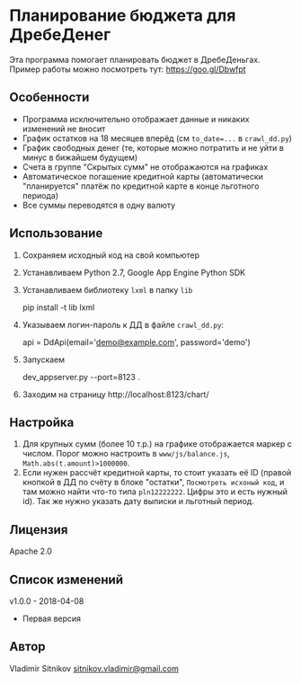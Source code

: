 Планирование бюджета для ДребеДенег
===================================

Эта программа помогает планировать бюджет в ДребеДеньгах.
Пример работы можно посмотреть тут: https://goo.gl/Dbwfpt


Особенности
-----------

* Программа исключительно отображает данные и никаких изменений не вносит
* График остатков на 18 месяцев вперёд (см `to_date=...` в `crawl_dd.py`)
* График свободных денег (те, которые можно потратить и не уйти в минус в бижайшем будущем)
* Счета в группе "Скрытых сумм" не отображаются на графиках
* Автоматическое погашение кредитной карты (автоматически "планируется" платёж по кредитной карте в конце льготного периода)
* Все суммы переводятся в одну валюту

Использование
-------------

1. Сохраняем исходный код на свой компьютер

1. Устанавливаем Python 2.7, Google App Engine Python SDK

1. Устанавливаем библиотеку `lxml` в папку `lib`

    pip install -t lib lxml

1. Указываем логин-пароль к ДД в файле `crawl_dd.py`:

    api = DdApi(email='demo@example.com', password='demo')

1. Запускаем

    dev_appserver.py --port=8123 .

1. Заходим на страницу http://localhost:8123/chart/

Настройка
---------

1. Для крупных сумм (более 10 т.р.) на графике отображается маркер с числом. Порог можно настроить в `www/js/balance.js`, `Math.abs(t.amount)>1000000`.
1. Если нужен рассчёт кредитной карты, то стоит указать её ID (правой кнопкой в ДД по счёту в блоке "остатки", `Посмотреть исхоный код`, и там можно найти что-то типа `pln12222222`. Цифры это и есть нужный id). Так же нужно указать дату выписки и льготный период.

Лицензия
--------
Apache 2.0

Список изменений
----------------

v1.0.0 - 2018-04-08
* Первая версия

Автор
-----
Vladimir Sitnikov <sitnikov.vladimir@gmail.com>
